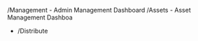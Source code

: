 /Management                 - Admin Management Dashboard
/Assets                     - Asset Management Dashboa
- /Distribute           
